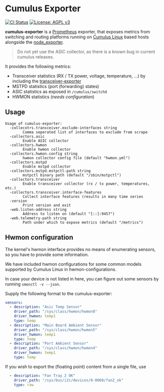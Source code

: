# Cumulus Exporter
[![CI Status](https://gitlab.com/wobcom/cumulus-exporter/badges/master/pipeline.svg)](https://gitlab.com/wobcom/cumulus-exporter/pipelines) [![License: AGPL v3](https://img.shields.io/badge/License-AGPL%20v3-blue.svg)](https://www.gnu.org/licenses/agpl-3.0)

**cumulus-exporter** is a [Prometheus](https://github.com/prometheus/prometheus) exporter, that exposes metrics from switching and routing platforms running on [Cumulus Linux](https://cumulusnetworks.com/products/cumulus-linux/) based hosts alongside the [node_exporter](https://github.com/prometheus/node_exporter).

> Do not yet use the ASIC collector, as there is a known bug in current cumulus releases.

It provides the following metrics:
* Transceiver statistics (RX / TX power, voltage, temperature, ...) by including the [transceiver-exporter](https://github.com/wobcom/transceiver-exporter)
* MSTPD statistics (port (forwarding) states)
* ASIC statistics as exposed in `/cumulus/switchd`
* HWMON statistics (*needs configuration*)

## Usage
```
Usage of cumulus-exporter:
  -collecotrs.transceiver.exclude-interfaces string
    	Comma seperated list of interfaces to exclude from scrape
  -collectors.asic
    	Enable ASIC collector
  -collectors.hwmon
    	Enable hwmon collector
  -collectors.hwmon.config string
    	hwmon collector config file (default "hwmon.yml")
  -collectors.mstpd
    	Enable mstpd collector
  -collectors.mstpd.mstpctl-path string
    	mstpctl binary path (default "/sbin/mstpctl")
  -collectors.transceiver
    	Enable transceiver collector (rx / tx power, temperatures, etc.)
  -collectors.transceiver.interface-features
    	Collect interface features (results in many time series
  -version
    	Print version and exit
  -web.listen-address string
    	Address to listen on (default "[::]:9457")
  -web.telemetry-path string
    	Path under which to expose metrics (default "/metrics")
```

## Hwmon configuration
The kernel's hwmon interface provides no means of enumerating sensors, so you have to provide some information.

We have included hwmon configurations for some common models supported by Cumulus Linux in hwmon-configurations.

In case your device is not listed in here, you can figure out some sensors by running `smonctl -v --json`.

Supply the following format to the cumulus-exporter:
```yaml
sensors:
  - description: "Asic Temp Sensor"
    driver_path: "/sys/class/hwmon/hwmon8"
    driver_hwmon: temp1
    type: temp
  - description: "Main Board Ambient Sensor"
    driver_path: "/sys/class/hwmon/hwmon5"
    driver_hwmon: temp1
    type: temp
  - description: "Port Ambient Sensor"
    driver_path: "/sys/class/hwmon/hwmon4"
    driver_hwmon: temp1
    type: temp
```

If you wish to export the (floating point) content from a single file, use
```yaml
  - description: "Fan Tray 2 OK"
    driver_path: "/sys/bus/i2c/devices/0-0060/fan2_ok"
    type: raw
```
